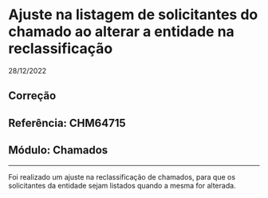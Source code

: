 # Ajuste na listagem de solicitantes do chamado ao alterar a entidade na reclassificação
28/12/2022
## Correção
## Referência: CHM64715
## Módulo: Chamados
***

Foi realizado um ajuste na reclassificação de chamados, para que os solicitantes da entidade sejam listados quando a mesma for alterada.